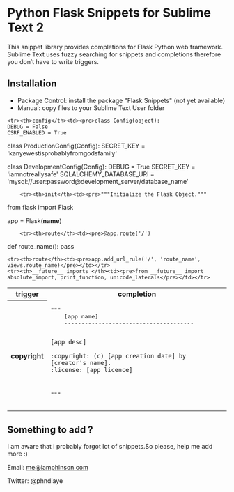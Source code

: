 # Python Flask Snippets for Sublime Text 2

This snippet library provides completions for Flask Python web framework.
Sublime Text uses fuzzy searching for snippets and completions therefore you don’t have to write triggers.

## Installation

- Package Control: install the package "Flask Snippets" (not yet available)
- Manual: copy files to your Sublime Text User folder



<table>
	<tr><th>trigger</th><th>completion</th></tr>
	<tr><th>copyright</th><td><pre>"""
    [app name]
    --------------------------------------

    [app desc]

    :copyright: (c) [app creation date] by [creator's name].
    :license: [app licence]
"""</pre></td></tr>

	<tr><th>config</th><td><pre>class Config(object):
    DEBUG = False
    CSRF_ENABLED = True


class ProductionConfig(Config):
    SECRET_KEY = 'kanyewestisprobablyfromgodsfamily'


class DevelopmentConfig(Config):
    DEBUG = True
    SECRET_KEY = 'iamnotreallysafe'
    SQLALCHEMY_DATABASE_URI = 'mysql://user:password@development_server/database_name'</pre></td></tr>	

    	<tr><th>init</th><td><pre>"""Initialize the Flask Object."""

from flask import Flask

app = Flask(__name__)</pre></td></tr>	

    	<tr><th>route</th><td><pre>@app.route('/')
def route_name():
    pass</pre></td></tr>	

    <tr><th>route</th><td><pre>app.add_url_rule('/', 'route_name', views.route_name)</pre></td></tr>	
    <tr><th>__future__ imports </th><td><pre>from __future__ import absolute_import, print_function, unicode_laterals</pre></td></tr>

	
</table>

## Something to add ?
I am aware that i probably forgot lot of snippets.So please, help me add more :) 

Email: me@iamphinson.com

Twitter: @phndiaye
